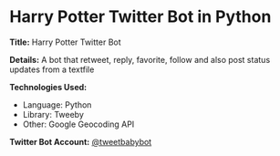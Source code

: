 # Harry Potter Twitter Bot in Python 

**Title:** Harry Potter Twitter Bot 

**Details:** A bot that retweet, reply, favorite, follow and also post status updates from a textfile 

**Technologies Used:**

- Language: Python
- Library: Tweeby
- Other: Google Geocoding API 

**Twitter Bot Account:** [@tweetbabybot](https://twitter.com/tweetbabybot)
